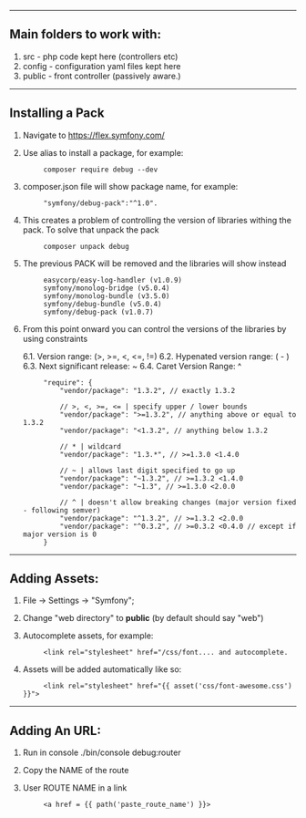 -------------------------
Main folders to work with: 
-------------------------
1. src - php code kept here (controllers etc)
2. config - configuration yaml files kept here
3. public - front controller (passively aware.)

-------------------------
Installing a Pack
-------------------------
1. Navigate to https://flex.symfony.com/
2. Use alias to install a package, for example:
            
            composer require debug --dev
            
3. composer.json file will show package name, for example:
            
            "symfony/debug-pack":"^1.0".
            
4. This creates a problem of controlling the version of libraries withing the pack. To solve that unpack the pack

            composer unpack debug
            
5. The previous PACK will be removed and the libraries will show instead

            easycorp/easy-log-handler (v1.0.9)
            symfony/monolog-bridge (v5.0.4)
            symfony/monolog-bundle (v3.5.0)
            symfony/debug-bundle (v5.0.4)
            symfony/debug-pack (v1.0.7)

6. From this point onward you can control the versions of the libraries by using constraints

    6.1. Version range: (>, >=, <, <=, !=)
    6.2. Hypenated version range: ( - ) 
    6.3. Next significant release: ~
    6.4. Caret Version Range: ^

            "require": {
                "vendor/package": "1.3.2", // exactly 1.3.2
            
                // >, <, >=, <= | specify upper / lower bounds
                "vendor/package": ">=1.3.2", // anything above or equal to 1.3.2
                "vendor/package": "<1.3.2", // anything below 1.3.2
            
                // * | wildcard
                "vendor/package": "1.3.*", // >=1.3.0 <1.4.0
            
                // ~ | allows last digit specified to go up
                "vendor/package": "~1.3.2", // >=1.3.2 <1.4.0
                "vendor/package": "~1.3", // >=1.3.0 <2.0.0
            
                // ^ | doesn't allow breaking changes (major version fixed - following semver)
                "vendor/package": "^1.3.2", // >=1.3.2 <2.0.0
                "vendor/package": "^0.3.2", // >=0.3.2 <0.4.0 // except if major version is 0
            }
                        
            
-------------------------
Adding Assets:
-------------------------
1. File -> Settings -> "Symfony";
2. Change "web directory" to <b>public</b> (by default should say "web")
3. Autocomplete assets, for example: 

            <link rel="stylesheet" href="/css/font.... and autocomplete.

4. Assets will be added automatically like so:
            
            <link rel="stylesheet" href="{{ asset('css/font-awesome.css') }}">

-------------------------
Adding An URL:
-------------------------
1. Run in console ./bin/console debug:router
2. Copy the NAME of the route
3. User ROUTE NAME in a link

            <a href = {{ path('paste_route_name') }}>
